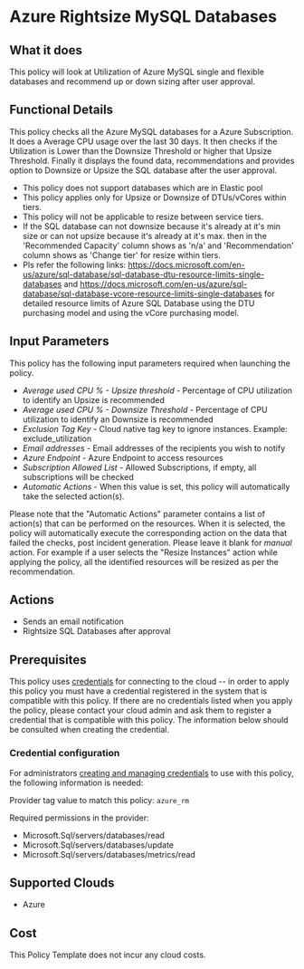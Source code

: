 # Azure Rightsize MySQL Databases

## What it does

This policy will look at Utilization of Azure MySQL single and flexible databases and recommend up or down sizing after user approval.

## Functional Details

This policy checks all the Azure MySQL databases for a Azure Subscription. It does a Average CPU usage over the last 30 days. It then checks if the Utilization is Lower than the Downsize Threshold or higher that Upsize Threshold. Finally it displays the found data, recommendations and provides option to Downsize or Upsize the SQL database after the user approval.

- This policy does not support databases which are in Elastic pool
- This policy applies only for Upsize or Downsize of DTUs/vCores within tiers.
- This policy will not be applicable to resize between service tiers.
- If the SQL database can not downsize because it's already at it's min size or can not upsize because it's already at it's max. then in the 'Recommended Capacity' column shows as 'n/a' and 'Recommendation' column shows as 'Change tier' for resize within tiers.
- Pls refer the following links: <https://docs.microsoft.com/en-us/azure/sql-database/sql-database-dtu-resource-limits-single-databases> and <https://docs.microsoft.com/en-us/azure/sql-database/sql-database-vcore-resource-limits-single-databases> for detailed resource limits of Azure SQL Database using the DTU purchasing model and using the vCore purchasing model.

## Input Parameters

This policy has the following input parameters required when launching the policy.

- *Average used CPU % - Upsize threshold* - Percentage of CPU utilization to identify an Upsize is recommended
- *Average used CPU % - Downsize Threshold* - Percentage of CPU utilization to identify an Downsize is recommended
- *Exclusion Tag Key* - Cloud native tag key to ignore instances. Example: exclude_utilization
- *Email addresses* - Email addresses of the recipients you wish to notify
- *Azure Endpoint* - Azure Endpoint to access resources
- *Subscription Allowed List* - Allowed Subscriptions, if empty, all subscriptions will be checked
- *Automatic Actions* - When this value is set, this policy will automatically take the selected action(s).

Please note that the "Automatic Actions" parameter contains a list of action(s) that can be performed on the resources. When it is selected, the policy will automatically execute the corresponding action on the data that failed the checks, post incident generation. Please leave it blank for *manual* action.
For example if a user selects the "Resize Instances" action while applying the policy, all the identified resources will be resized as per the recommendation.

## Actions

- Sends an email notification
- Rightsize SQL Databases after approval

## Prerequisites

This policy uses [credentials](https://docs.flexera.com/flexera/EN/Automation/ManagingCredentialsExternal.htm) for connecting to the cloud -- in order to apply this policy you must have a credential registered in the system that is compatible with this policy. If there are no credentials listed when you apply the policy, please contact your cloud admin and ask them to register a credential that is compatible with this policy. The information below should be consulted when creating the credential.

### Credential configuration

For administrators [creating and managing credentials](https://docs.flexera.com/flexera/EN/Automation/ManagingCredentialsExternal.htm) to use with this policy, the following information is needed:

Provider tag value to match this policy: `azure_rm`

Required permissions in the provider:

- Microsoft.Sql/servers/databases/read
- Microsoft.Sql/servers/databases/update
- Microsoft.Sql/servers/databases/metrics/read

## Supported Clouds

- Azure

## Cost

This Policy Template does not incur any cloud costs.
